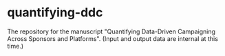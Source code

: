 # quantifying-ddc
The repository for the manuscript "Quantifying Data-Driven Campaigning Across Sponsors and Platforms". (Input and output data are internal at this time.)  
